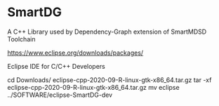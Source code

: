 # SmartDG
A C++ Library used by Dependency-Graph extension of SmartMDSD Toolchain


https://www.eclipse.org/downloads/packages/

Eclipse IDE for C/C++ Developers

cd Downloads/
eclipse-cpp-2020-09-R-linux-gtk-x86_64.tar.gz
tar -xf eclipse-cpp-2020-09-R-linux-gtk-x86_64.tar.gz
mv eclipse ../SOFTWARE/eclipse-SmartDG-dev


